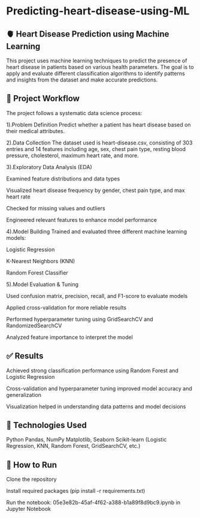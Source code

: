 # Predicting-heart-disease-using-ML
## 🫀 Heart Disease Prediction using Machine Learning
This project uses machine learning techniques to predict the presence of heart disease in patients based on various health parameters. The goal is to apply and evaluate different classification algorithms to identify patterns and insights from the dataset and make accurate predictions.

## 📌 Project Workflow
The project follows a systematic data science process:

1).Problem Definition
Predict whether a patient has heart disease based on their medical attributes.

2).Data Collection
The dataset used is heart-disease.csv, consisting of 303 entries and 14 features including age, sex, chest pain type, resting blood pressure, cholesterol, maximum heart rate, and more.

3).Exploratory Data Analysis (EDA)

Examined feature distributions and data types

Visualized heart disease frequency by gender, chest pain type, and max heart rate

Checked for missing values and outliers

Engineered relevant features to enhance model performance

4).Model Building
Trained and evaluated three different machine learning models:

Logistic Regression

K-Nearest Neighbors (KNN)

Random Forest Classifier

5).Model Evaluation & Tuning

Used confusion matrix, precision, recall, and F1-score to evaluate models

Applied cross-validation for more reliable results

Performed hyperparameter tuning using GridSearchCV and RandomizedSearchCV

Analyzed feature importance to interpret the model

## ✅ Results
Achieved strong classification performance using Random Forest and Logistic Regression

Cross-validation and hyperparameter tuning improved model accuracy and generalization

Visualization helped in understanding data patterns and model decisions

## 📁 Technologies Used
Python
Pandas, NumPy
Matplotlib, Seaborn
Scikit-learn (Logistic Regression, KNN, Random Forest, GridSearchCV, etc.)

## 🚀 How to Run
Clone the repository

Install required packages (pip install -r requirements.txt)

Run the notebook: 05e3e82b-45af-4f62-a388-b1a89f8d9bc9.ipynb in Jupyter Notebook

